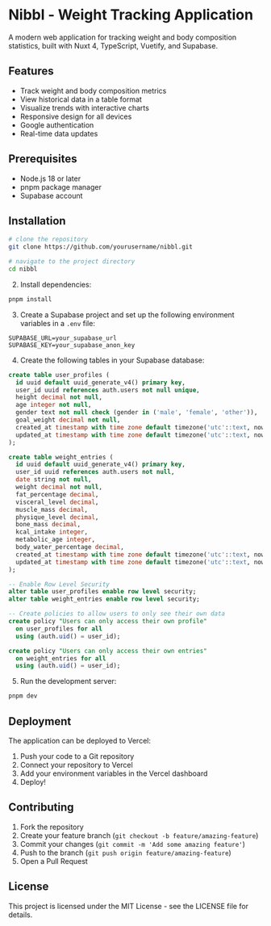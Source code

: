 # Nibbl - Weight Tracking Application

A modern web application for tracking weight and body composition statistics, built with Nuxt 4, TypeScript, Vuetify, and Supabase.

## Features

- Track weight and body composition metrics
- View historical data in a table format
- Visualize trends with interactive charts
- Responsive design for all devices
- Google authentication
- Real-time data updates

## Prerequisites

- Node.js 18 or later
- pnpm package manager
- Supabase account

## Installation

```bash
# clone the repository
git clone https://github.com/yourusername/nibbl.git

# navigate to the project directory
cd nibbl
```

2. Install dependencies:
```bash
pnpm install
```

3. Create a Supabase project and set up the following environment variables in a `.env` file:
```env
SUPABASE_URL=your_supabase_url
SUPABASE_KEY=your_supabase_anon_key
```

4. Create the following tables in your Supabase database:
```sql
create table user_profiles (
  id uuid default uuid_generate_v4() primary key,
  user_id uuid references auth.users not null unique,
  height decimal not null,
  age integer not null,
  gender text not null check (gender in ('male', 'female', 'other')),
  goal_weight decimal not null,
  created_at timestamp with time zone default timezone('utc'::text, now()) not null,
  updated_at timestamp with time zone default timezone('utc'::text, now()) not null
);

create table weight_entries (
  id uuid default uuid_generate_v4() primary key,
  user_id uuid references auth.users not null,
  date string not null,
  weight decimal not null,
  fat_percentage decimal,
  visceral_level decimal,
  muscle_mass decimal,
  physique_level decimal,
  bone_mass decimal,
  kcal_intake integer,
  metabolic_age integer,
  body_water_percentage decimal,
  created_at timestamp with time zone default timezone('utc'::text, now()) not null,
  updated_at timestamp with time zone default timezone('utc'::text, now()) not null
);

-- Enable Row Level Security
alter table user_profiles enable row level security;
alter table weight_entries enable row level security;

-- Create policies to allow users to only see their own data
create policy "Users can only access their own profile"
  on user_profiles for all
  using (auth.uid() = user_id);

create policy "Users can only access their own entries"
  on weight_entries for all
  using (auth.uid() = user_id);
```

5. Run the development server:
```bash
pnpm dev
```

## Deployment

The application can be deployed to Vercel:

1. Push your code to a Git repository
2. Connect your repository to Vercel
3. Add your environment variables in the Vercel dashboard
4. Deploy!

## Contributing

1. Fork the repository
2. Create your feature branch (`git checkout -b feature/amazing-feature`)
3. Commit your changes (`git commit -m 'Add some amazing feature'`)
4. Push to the branch (`git push origin feature/amazing-feature`)
5. Open a Pull Request

## License

This project is licensed under the MIT License - see the LICENSE file for details.
